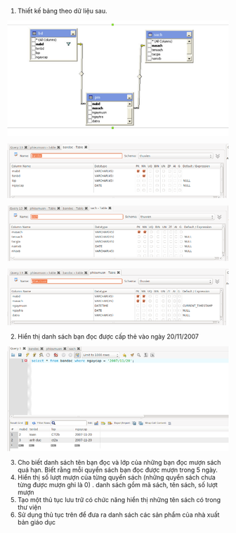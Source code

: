 1. Thiết kế bảng theo dữ liệu sau.

![](../images/lab/bai6/screenshot_11.png)

![](../images/lab/bai3/screenshot.png)

![](../images/lab/bai3/screenshot_2.png)

![](../images/lab/bai3/screenshot_1.png) 

2. Hiển thị danh sách bạn đọc được cấp thẻ vào ngày 20/11/2007

![](../images/lab/bai6/screenshot.png)

3. Cho biết danh sách tên bạn đọc và lớp của những bạn đọc mượn sách quá hạn. Biết rằng mỗi quyển sách bạn đọc được mượn trong 5 ngày.
4. Hiển thị số lượt mượn của từng quyển sách (những quyển sách chưa từng được mượn ghi là 0) . danh sách gồm mã sách, tên sách, số lượt mượn
5. Tạo một thủ tục lưu trữ có chức năng hiển thị những tên sách có trong thư viện
6. Sử dụng thủ tục trên để đưa ra danh sách các sản phẩm của nhà xuất bản giáo dục 
